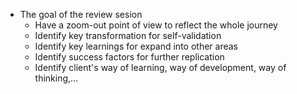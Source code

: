 - The goal of the review sesion
    - Have a zoom-out point of view to reflect the whole journey
    - Identify key transformation for self-validation
    - Identify key learnings for expand into other areas
    - Identify success factors for further replication
    - Identify client's way of learning, way of development, way of thinking,...
